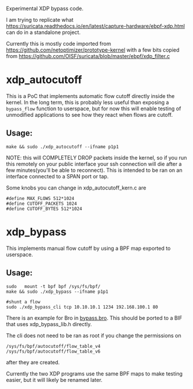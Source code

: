 Experimental XDP bypass code.

I am trying to replicate what https://suricata.readthedocs.io/en/latest/capture-hardware/ebpf-xdp.html can do
in a standalone project.

Currently this is mostly code imported from https://github.com/netoptimizer/prototype-kernel with a few
bits copied from https://github.com/OISF/suricata/blob/master/ebpf/xdp_filter.c

# xdp_autocutoff

This is a PoC that implements automatic flow cutoff directly inside the kernel.  In the long term,
this is probably less useful than exposing a `bypass_flow` function to
userspace, but for now this will enable testing of unmodified applications to
see how they react when flows are cutoff.

## Usage:

    make && sudo ./xdp_autocutoff --ifname p1p1

NOTE: this will COMPLETELY DROP packets inside the kernel, so if you run this
remotely on your public interface your ssh connection will die after a few
minutes(you'll be able to reconnect).  This is intended to be ran on an
interface connected to a SPAN port or tap.

Some knobs you can change in xdp_autocutoff_kern.c are

    #define MAX_FLOWS 512*1024
    #define CUTOFF_PACKETS 1024
    #define CUTOFF_BYTES 512*1024

# xdp_bypass

This implements manual flow cutoff by using a BPF map exported to userspace.

## Usage:

    sudo   mount -t bpf bpf /sys/fs/bpf/
    make && sudo ./xdp_bypass --ifname p1p1

    #shunt a flow
    sudo ./xdp_bypass_cli tcp 10.10.10.1 1234 192.168.100.1 80

There is an example for Bro in [bypass.bro](bro/bypass.bro).  This should be
ported to a BIF that uses xdp_bypass_lib.h directly.

The cli does not need to be ran as root if you change the permissions on

    /sys/fs/bpf/autocutoff/flow_table_v4
    /sys/fs/bpf/autocutoff/flow_table_v6

after they are created.

Currently the two XDP programs use the same BPF maps to make testing easier,
but it will likely be renamed later.

